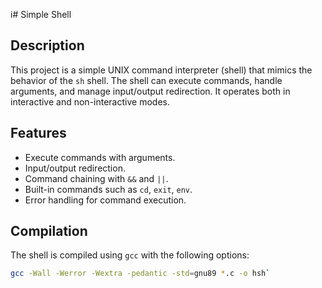i# Simple Shell

## Description
This project is a simple UNIX command interpreter (shell) that mimics the behavior of the `sh` shell. The shell can execute commands, handle arguments, and manage input/output redirection. It operates both in interactive and non-interactive modes.

## Features
- Execute commands with arguments.
- Input/output redirection.
- Command chaining with `&&` and `||`.
- Built-in commands such as `cd`, `exit`, `env`.
- Error handling for command execution.

## Compilation
The shell is compiled using `gcc` with the following options:
```bash
gcc -Wall -Werror -Wextra -pedantic -std=gnu89 *.c -o hsh`
